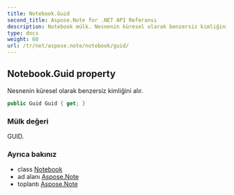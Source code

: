 ```yaml
---
title: Notebook.Guid
second_title: Aspose.Note for .NET API Referansı
description: Notebook mülk. Nesnenin küresel olarak benzersiz kimliğini alır.
type: docs
weight: 60
url: /tr/net/aspose.note/notebook/guid/
---
```

## Notebook.Guid property

Nesnenin küresel olarak benzersiz kimliğini alır.

```csharp
public Guid Guid { get; }
```

### Mülk değeri

GUID.

### Ayrıca bakınız

* class [Notebook](../)
* ad alanı [Aspose.Note](../../notebook/)
* toplantı [Aspose.Note](../../../)


